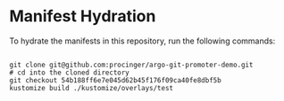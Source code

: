 
# Manifest Hydration

To hydrate the manifests in this repository, run the following commands:

```shell

git clone git@github.com:procinger/argo-git-promoter-demo.git
# cd into the cloned directory
git checkout 54b188ff6e7e045d62b45f176f09ca40fe8dbf5b
kustomize build ./kustomize/overlays/test
```